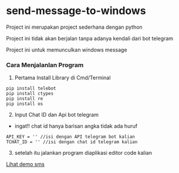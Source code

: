 # send-message-to-windows
Project ini merupakan project sederhana dengan python

Project ini tidak akan berjalan tanpa adanya kendali dari bot telegram

Project ini untuk memunculkan windows message

### Cara Menjalanlan Program
1. Pertama Install Library di Cmd/Terminal
```
pip install telebot
pip install ctypes
pip install re
pip install os
```

2. Input Chat ID dan Api bot telegram
- ingat!! chat id hanya barisan angka tidak ada huruf 
```
API_KEY = '' //isi dengan API telegram bot kalian
TCHAT_ID = '' //isi dengan chat id telegram kalian
```
3. setelah itu jalankan program diaplikasi editor code kalian


[Lihat demo sms](https://www.tiktok.com/@em_a_es_pe/video/7084477134051347738?is_from_webapp=1&sender_device=pc&web_id=7084059259725547010 "Pergi ke video demo")
